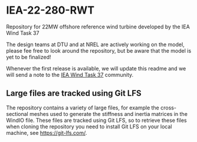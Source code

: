 # IEA-22-280-RWT
Repository for 22MW offshore reference wind turbine developed by the IEA Wind Task 37

The design teams at DTU and at NREL are actively working on the model, please fee free to look around the repository, but be aware that the model is yet to be finalized! 

Whenever the first release is available, we will update this readme and we will send a note to the [IEA Wind Task 37](https://iea-wind.org/task37/) community. 


## Large files are tracked using Git LFS 

The repository contains a variety of large files, for example the cross-sectional meshes used to generate the stiffness and inertia matrices in the WindIO file.
These files are tracked using Git LFS, so to retrieve these files when cloning the repository you need to install Git LFS on your local machine, see https://git-lfs.com/. 
